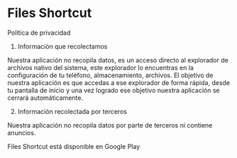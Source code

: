 # Files Shortcut

Política de privacidad

1. Información que recolectamos

Nuestra aplicación no recopila datos, es un acceso directo al explorador de archivos nativo del sistema, este explorador lo encuentras en la configuración de tu teléfono, almacenamiento, archivos. El objetivo de nuestra aplicación es que accedas a ese explorador de forma rápida, desde tu pantalla de inicio y una vez logrado ese objetivo nuestra aplicación se cerrará automáticamente.

2. Información recolectada por terceros

Nuestra aplicación no recopila datos por parte de terceros ni contiene anuncios.

Files Shortcut está disponible en Google Play
